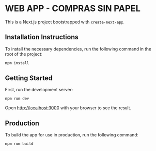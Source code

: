 # WEB APP - COMPRAS SIN PAPEL

This is a [Next.js](https://nextjs.org/) project bootstrapped with [`create-next-app`](https://github.com/vercel/next.js/tree/canary/packages/create-next-app).

## Installation Instructions

To install the necessary dependencies, run the following command in the root of the project:

```bash
npm install
```

## Getting Started

First, run the development server:

```bash
npm run dev
```

Open [http://localhost:3000](http://localhost:3000) with your browser to see the result.

## Production

To build the app for use in production, run the following command:

```bash
npm run build
```
